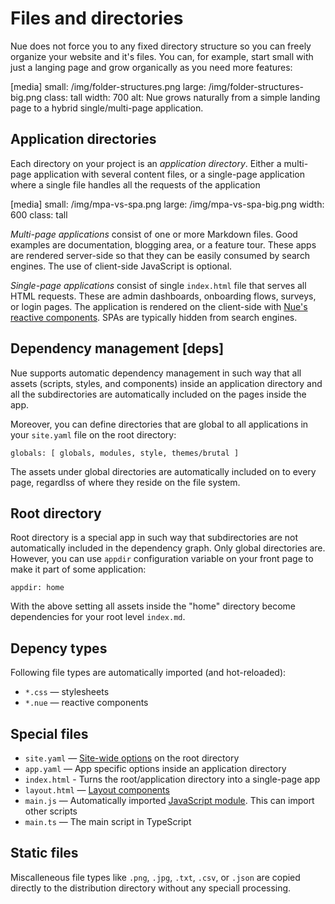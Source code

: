 
# Files and directories
Nue does not force you to any fixed directory structure so you can freely organize your website and it's files. You can, for example, start small with just a langing page and grow organically as you need more features:

[media]
  small: /img/folder-structures.png
  large: /img/folder-structures-big.png
  class: tall
  width: 700
  alt: Nue grows naturally from a simple landing page to a hybrid single/multi-page application.


## Application directories
Each directory on your project is an *application directory*. Either a multi-page application with several content files, or a single-page application where a single file handles all the requests of the application

[media]
  small: /img/mpa-vs-spa.png
  large: /img/mpa-vs-spa-big.png
  width: 600
  class: tall

*Multi-page applications* consist of one or more Markdown files. Good examples are documentation, blogging area, or a feature tour. These apps are rendered server-side so that they can be easily consumed by search engines. The use of client-side JavaScript is optional.

*Single-page applications* consist of single `index.html` file that serves all HTML requests. These are admin dashboards, onboarding flows, surveys, or login pages. The application is rendered on the client-side with [Nue's reactive components](). SPAs are typically hidden from search engines.


## Dependency management [deps]
Nue supports automatic dependency management in such way that all assets (scripts, styles, and components) inside an application directory and all the subdirectories are automatically included on the pages inside the app.


Moreover, you can define directories that are global to all applications in your `site.yaml` file on the root directory:

```
globals: [ globals, modules, style, themes/brutal ]
```

The assets under global directories are automatically included on to every page, regardlss of where they reside on the file system.



## Root directory
Root directory is a special app in such way that subdirectories are not automatically included in the dependency graph. Only global directories are. However, you can use `appdir` configuration variable on your front page to make it part of some application:

```
appdir: home
```

With the above setting all assets inside the "home" directory become dependencies for your root level `index.md`.


## Depency types
Following file types are automatically imported (and hot-reloaded):

- `*.css` — stylesheets
- `*.nue` — reactive components


## Special files

- `site.yaml`   — [Site-wide options](../reference/configuration-options.html) on the root directory
- `app.yaml`    — App specific options inside an application directory
- `index.html`  - Turns the root/application directory into a single-page app
- `layout.html` — [Layout components](layout-components.html)
- `main.js` — Automatically imported [JavaScript module](js-modules.html). This can import other scripts
- `main.ts` — The main script in TypeScript


## Static files
Miscalleneous file types like `.png`, `.jpg`, `.txt`, `.csv`, or `.json` are copied directly to the distribution directory without any speciall processing.




